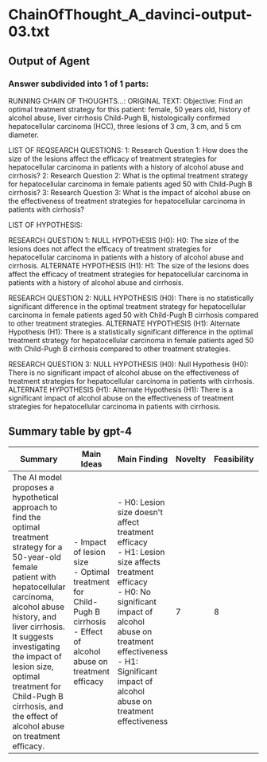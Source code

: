 # ChainOfThought_A_davinci-output-03.txt
## Output of Agent
### Answer subdivided into 1 of 1 parts:
RUNNING CHAIN OF THOUGHTS...:
ORIGINAL TEXT:
Objective: Find an optimal treatment strategy for this patient: female, 50 years old, history of alcohol abuse, liver cirrhosis Child-Pugh B, histologically confirmed hepatocellular carcinoma (HCC), three lesions of 3 cm, 3 cm, and 5 cm diameter. 


LIST OF REQSEARCH QUESTIONS:
1: Research Question 1: How does the size of the lesions affect the efficacy of treatment strategies for hepatocellular carcinoma in patients with a history of alcohol abuse and cirrhosis?
2: Research Question 2: What is the optimal treatment strategy for hepatocellular carcinoma in female patients aged 50 with Child-Pugh B cirrhosis?
3: Research Question 3: What is the impact of alcohol abuse on the effectiveness of treatment strategies for hepatocellular carcinoma in patients with cirrhosis?

LIST OF HYPOTHESIS:

RESEARCH QUESTION 1:
NULL HYPOTHESIS (H0): H0: The size of the lesions does not affect the efficacy of treatment strategies for hepatocellular carcinoma in patients with a history of alcohol abuse and cirrhosis.
ALTERNATE HYPOTHESIS (H1): H1: The size of the lesions does affect the efficacy of treatment strategies for hepatocellular carcinoma in patients with a history of alcohol abuse and cirrhosis.

RESEARCH QUESTION 2:
NULL HYPOTHESIS (H0): There is no statistically significant difference in the optimal treatment strategy for hepatocellular carcinoma in female patients aged 50 with Child-Pugh B cirrhosis compared to other treatment strategies.
ALTERNATE HYPOTHESIS (H1): Alternate Hypothesis (H1): There is a statistically significant difference in the optimal treatment strategy for hepatocellular carcinoma in female patients aged 50 with Child-Pugh B cirrhosis compared to other treatment strategies.

RESEARCH QUESTION 3:
NULL HYPOTHESIS (H0): Null Hypothesis (H0): There is no significant impact of alcohol abuse on the effectiveness of treatment strategies for hepatocellular carcinoma in patients with cirrhosis.
ALTERNATE HYPOTHESIS (H1): Alternate Hypothesis (H1): There is a significant impact of alcohol abuse on the effectiveness of treatment strategies for hepatocellular carcinoma in patients with cirrhosis.

## Summary table by gpt-4
| Summary | Main Ideas | Main Finding | Novelty | Feasibility | Correctness |
|---------|------------|--------------|---------|-------------|-------------|
| The AI model proposes a hypothetical approach to find the optimal treatment strategy for a 50-year-old female patient with hepatocellular carcinoma, alcohol abuse history, and liver cirrhosis. It suggests investigating the impact of lesion size, optimal treatment for Child-Pugh B cirrhosis, and the effect of alcohol abuse on treatment efficacy. | - Impact of lesion size <br> - Optimal treatment for Child-Pugh B cirrhosis <br> - Effect of alcohol abuse on treatment efficacy | - H0: Lesion size doesn't affect treatment efficacy <br> - H1: Lesion size affects treatment efficacy <br> - H0: No significant impact of alcohol abuse on treatment effectiveness <br> - H1: Significant impact of alcohol abuse on treatment effectiveness | 7 | 8 | 8 |


